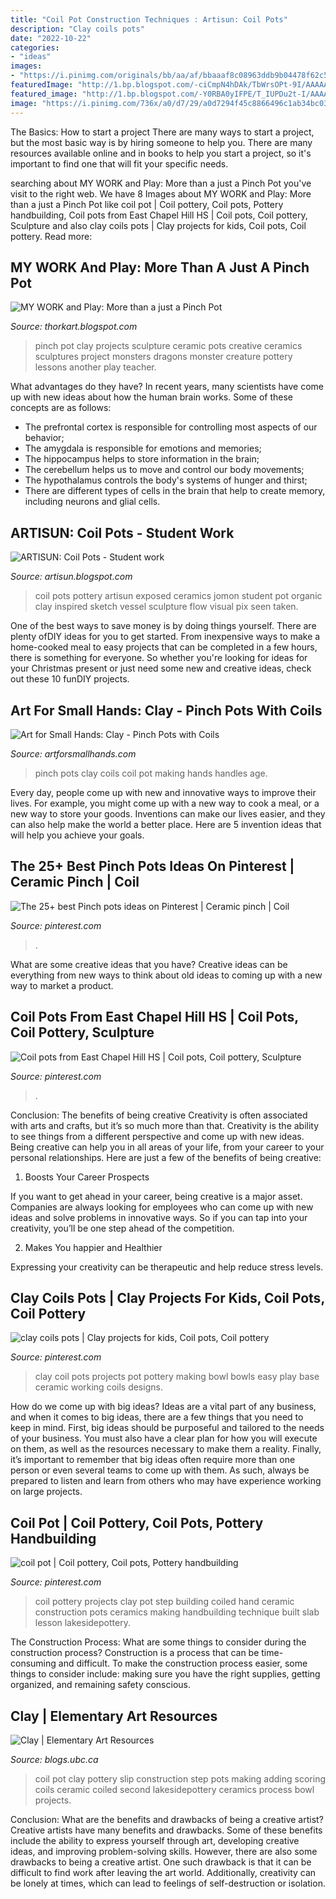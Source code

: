 ```yaml
---
title: "Coil Pot Construction Techniques : Artisun: Coil Pots"
description: "Clay coils pots"
date: "2022-10-22"
categories:
- "ideas"
images:
- "https://i.pinimg.com/originals/bb/aa/af/bbaaaf8c08963ddb9b04478f62c51c74.jpg"
featuredImage: "http://1.bp.blogspot.com/-ciCmpN4hDAk/TbWrsOPt-9I/AAAAAAAADM8/CJr2lWyD5hg/s1600/finalyellow.jpg"
featured_image: "http://1.bp.blogspot.com/-Y0RBA0yIFPE/T_IUPDu2t-I/AAAAAAAABrQ/H3gPTpxpxL0/s1600/IMG_0310.JPG"
image: "https://i.pinimg.com/736x/a0/d7/29/a0d7294f45c8866496c1ab34bc030d85.jpg"
---
```



The Basics: How to start a project
There are many ways to start a project, but the most basic way is by hiring someone to help you. There are many resources available online and in books to help you start a project, so it's important to find one that will fit your specific needs.

	

		
searching about MY WORK and Play: More than a just a Pinch Pot you've visit to the right web. We have 8 Images about MY WORK and Play: More than a just a Pinch Pot like coil pot | Coil pottery, Coil pots, Pottery handbuilding, Coil pots from East Chapel Hill HS | Coil pots, Coil pottery, Sculpture and also clay coils pots | Clay projects for kids, Coil pots, Coil pottery. Read more:
		
    
## MY WORK And Play: More Than A Just A Pinch Pot

<img loading=lazy src="http://1.bp.blogspot.com/-Y0RBA0yIFPE/T_IUPDu2t-I/AAAAAAAABrQ/H3gPTpxpxL0/s1600/IMG_0310.JPG" onerror="this.onerror=null;this.src='https://tse1.mm.bing.net/th?id=OIP.VT36uLXkOy2T6NFSmEGgCQHaFj&amp;pid=15.1';" alt="MY WORK and Play: More than a just a Pinch Pot">

_Source: thorkart.blogspot.com_

>pinch pot clay projects sculpture ceramic pots creative ceramics sculptures project monsters dragons monster creature pottery lessons another play teacher. 

	

What advantages do they have?
In recent years, many scientists have come up with new ideas about how the human brain works. Some of these concepts are as follows: 
- The prefrontal cortex is responsible for controlling most aspects of our behavior; 
- The amygdala is responsible for emotions and memories; 
- The hippocampus helps to store information in the brain; 
- The cerebellum helps us to move and control our body movements; 
- The hypothalamus controls the body's systems of hunger and thirst; 
- There are different types of cells in the brain that help to create memory, including neurons and glial cells.

    
## ARTISUN: Coil Pots - Student Work

<img loading=lazy src="http://1.bp.blogspot.com/-10rF_ptsSkk/UcI8QS5H13I/AAAAAAAANf0/XHRYyzCsvok/s400/Coli+Pot+%2343.jpg" onerror="this.onerror=null;this.src='https://tse4.mm.bing.net/th?id=OIP.pbC0v1l2Sxw_k1qIHH_DiAHaLW&amp;pid=15.1';" alt="ARTISUN: Coil Pots - Student work">

_Source: artisun.blogspot.com_

>coil pots pottery artisun exposed ceramics jomon student pot organic clay inspired sketch vessel sculpture flow visual pix seen taken. 

	

One of the best ways to save money is by doing things yourself. There are plenty ofDIY ideas for you to get started. From inexpensive ways to make a home-cooked meal to easy projects that can be completed in a few hours, there is something for everyone. So whether you're looking for ideas for your Christmas present or just need some new and creative ideas, check out these 10 funDIY projects.

    
## Art For Small Hands: Clay - Pinch Pots With Coils

<img loading=lazy src="http://1.bp.blogspot.com/-ciCmpN4hDAk/TbWrsOPt-9I/AAAAAAAADM8/CJr2lWyD5hg/s1600/finalyellow.jpg" onerror="this.onerror=null;this.src='https://tse4.mm.bing.net/th?id=OIP.cxzAtjlLkQAEcWseO7cWngHaFs&amp;pid=15.1';" alt="Art for Small Hands: Clay - Pinch Pots with Coils">

_Source: artforsmallhands.com_

>pinch pots clay coils coil pot making hands handles age. 

	

Every day, people come up with new and innovative ways to improve their lives. For example, you might come up with a new way to cook a meal, or a new way to store your goods. Inventions can make our lives easier, and they can also help make the world a better place. Here are 5 invention ideas that will help you achieve your goals.

    
## The 25+ Best Pinch Pots Ideas On Pinterest | Ceramic Pinch | Coil

<img loading=lazy src="https://i.pinimg.com/originals/c5/36/05/c5360598da0350113547e25f033d5758.jpg" onerror="this.onerror=null;this.src='https://tse1.mm.bing.net/th?id=OIP.rgjnYLfQL4vQN5Af9gFzvwAAAA&amp;pid=15.1';" alt="The 25+ best Pinch pots ideas on Pinterest | Ceramic pinch | Coil">

_Source: pinterest.com_

>. 

	

What are some creative ideas that you have?
Creative ideas can be everything from new ways to think about old ideas to coming up with a new way to market a product.

    
## Coil Pots From East Chapel Hill HS | Coil Pots, Coil Pottery, Sculpture

<img loading=lazy src="https://i.pinimg.com/736x/a0/d7/29/a0d7294f45c8866496c1ab34bc030d85.jpg" onerror="this.onerror=null;this.src='https://tse2.mm.bing.net/th?id=OIP.Xsnzs-BTEFW2TrLWFyvPQAHaHP&amp;pid=15.1';" alt="Coil pots from East Chapel Hill HS | Coil pots, Coil pottery, Sculpture">

_Source: pinterest.com_

>. 

	

Conclusion: The benefits of being creative
Creativity is often associated with arts and crafts, but it’s so much more than that. Creativity is the ability to see things from a different perspective and come up with new ideas. Being creative can help you in all areas of your life, from your career to your personal relationships.
Here are just a few of the benefits of being creative:

1. Boosts Your Career Prospects

If you want to get ahead in your career, being creative is a major asset. Companies are always looking for employees who can come up with new ideas and solve problems in innovative ways. So if you can tap into your creativity, you’ll be one step ahead of the competition.

2. Makes You happier and Healthier

Expressing your creativity can be therapeutic and help reduce stress levels.

    
## Clay Coils Pots | Clay Projects For Kids, Coil Pots, Coil Pottery

<img loading=lazy src="https://i.pinimg.com/originals/3d/84/dd/3d84dd54d8013c2cfa7617a825366812.jpg" onerror="this.onerror=null;this.src='https://tse3.mm.bing.net/th?id=OIP.ExdUobwrUiW3nHGTpoxwkAHaFj&amp;pid=15.1';" alt="clay coils pots | Clay projects for kids, Coil pots, Coil pottery">

_Source: pinterest.com_

>clay coil pots projects pot pottery making bowl bowls easy play base ceramic working coils designs. 

	

How do we come up with big ideas?
Ideas are a vital part of any business, and when it comes to big ideas, there are a few things that you need to keep in mind. First, big ideas should be purposeful and tailored to the needs of your business. You must also have a clear plan for how you will execute on them, as well as the resources necessary to make them a reality. Finally, it’s important to remember that big ideas often require more than one person or even several teams to come up with them. As such, always be prepared to listen and learn from others who may have experience working on large projects.

    
## Coil Pot | Coil Pottery, Coil Pots, Pottery Handbuilding

<img loading=lazy src="https://i.pinimg.com/originals/bb/aa/af/bbaaaf8c08963ddb9b04478f62c51c74.jpg" onerror="this.onerror=null;this.src='https://tse1.mm.bing.net/th?id=OIP.MjTJzUzUdz0OTKJCtSZ0uAHaGC&amp;pid=15.1';" alt="coil pot | Coil pottery, Coil pots, Pottery handbuilding">

_Source: pinterest.com_

>coil pottery projects clay pot step building coiled hand ceramic construction pots ceramics making handbuilding technique built slab lesson lakesidepottery. 

	

The Construction Process: What are some things to consider during the construction process?
Construction is a process that can be time-consuming and difficult. To make the construction process easier, some things to consider include: making sure you have the right supplies, getting organized, and remaining safety conscious.

    
## Clay | Elementary Art Resources

<img loading=lazy src="http://blogs.ubc.ca/citeart/files/2015/01/006-adding-second-coil.jpg" onerror="this.onerror=null;this.src='https://tse1.mm.bing.net/th?id=OIP.kx_WCsWhhiOD-Arrn0M5xwHaFQ&amp;pid=15.1';" alt="Clay | Elementary Art Resources">

_Source: blogs.ubc.ca_

>coil pot clay pottery slip construction step pots making adding scoring coils ceramic coiled second lakesidepottery ceramics process bowl projects. 

	

Conclusion: What are the benefits and drawbacks of being a creative artist?
Creative artists have many benefits and drawbacks. Some of these benefits include the ability to express yourself through art, developing creative ideas, and improving problem-solving skills. However, there are also some drawbacks to being a creative artist. One such drawback is that it can be difficult to find work after leaving the art world. Additionally, creativity can be lonely at times, which can lead to feelings of self-destruction or isolation.

